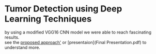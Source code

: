 # Tumor Detection using Deep Learning Techniques

by using a modified VGG16 CNN model we were able to reach fascinating results.<br>
see the [proposed approach'](Lou7a.pdf) or [presentaion](Final Presentation.pdf) to understand more.
